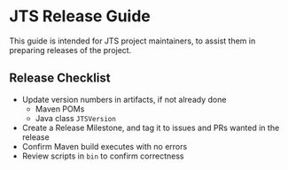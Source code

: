 # JTS Release Guide

This guide is intended for JTS project maintainers, 
to assist them in preparing releases of the project.

## Release Checklist

* Update version numbers in artifacts, if not already done
  * Maven POMs
  * Java class `JTSVersion`
* Create a Release Milestone, and tag it to issues and PRs wanted in the release
* Confirm Maven build executes with no errors
* Review scripts in `bin` to confirm correctness

